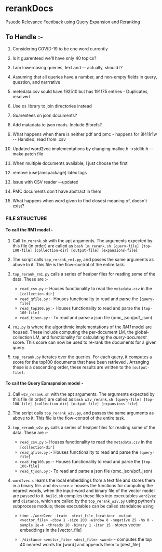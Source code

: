 # rerankDocs
Psuedo Relevance Feedback using Query Expansion and Reranking

## To Handle :- 

1. Considering COVID-19 to be one word currently
2. Is it guarenteed we'll have only 40 topics?
3. I am lowercasing queries, text and  -- actually, should I?

4. Assuming that all queries have a number, and non-empty fields in query, question, and narrrative

5. metedata.csv sould have 192510 but has 191175 entries - Duplicates, resolved

6. Use os library to join directories instead

7. Guarentees on json documents?
8. Add matadata to json reads. Include Bibrefs?

9. What happens when there is neither pdf and pmc - happens for 8l411r1w -- Handled, read from .csv

10. Updated word2vec implementations by changing malloc.h ->stdlib.h -- make patch file

11. When multiple documents available, I just choose the first

12. remove \use{amspackage} latex tags

13. Issue with CSV reader --updated

14. PMC documents don't have abstract in them

15. What happens when word given to find closest meaning of, doesn't exist?

### FILE STRUCTURE 

#### To call the RM1 model - 

1. Call `lm_rerank.sh` with the apt arguments. The arguments expected by this file (in order) are called as `bash lm_rerank.sh [query-file] [top-100-file] [collection-dir] [output-file] [expansions-file]`

2. The script calls `top_rerank_rm1.py`, and passes the same arguments as above to it. This file is the flow-control of the entire task.

3. `top_rerank_rm1.py` calls a series of healper files for reading some of the data. These are :- 
    * `read_csv.py` :- Houses functionality to read the `metadata.csv` in the `[collection-dir]`
    * `read_qfile.py` :- Houses functionality to read and parse the `[query-file]`
    * `read_top100.py` :- Houses functionality to read and parse the `[top-100-file]`
    * `read_tjson.py` :- To read and parse a json file (pmc\_json/pdf\_json)

4. `rm1.py` is where the algorithmic implementations of the *RM1* model are housed. These include computing the per-document LM, the global-collection LM, and functionality for calculating the _query-document_ score. This score can now be used to re-rank the documents for a given query.

5. `top_rerank.py` iterates over the queries. For each query, it computes a score for the top100 documents that have been retrieved . Arranging these is a descending order, these results are written to the `[output-file]`.
  
#### To call the Query Exmapnsion model - 

1. Call `w2v_rerank.sh` with the apt arguments. The arguments expected by this file (in order) are called as `bash w2v_rerank.sh [query-file] [top-100-file] [collection-dir] [output-file] [expansions-file]`

2. The script calls `top_rerank_w2v.py`, and passes the same arguments as above to it. This file is the flow-control of the entire task.

3. `top_rerank_w2v.py` calls a series of healper files for reading some of the data. These are :- 
    * `read_csv.py` :- Houses functionality to read the `metadata.csv` in the `[collection-dir]`
    * `read_qfile.py` :- Houses functionality to read and parse the `[query-file]`
    * `read_top100.py` :- Houses functionality to read and parse the `[top-100-file]`
    * `read_tjson.py` :- To read and parse a json file (pmc\_json/pdf\_json)

4. `word2vec.c` learns the local embeddings from a text file and stores them in a binary file. and `distance.c` houses the functions for computing the nearest words, when the input-word and binary file of the vector model are passed to it. `build.sh` compiles these files into executables `word2vec` and `distance`, which are called by the `top_rerank_w2v.py` using python's subprocess module; these executables can be called standalone using 
    * `time ./word2vec -train  <text_file_location> -output <vector_file> -cbow 1 -size 200 -window 8 -negative 25 -hs 0 -sample 1e-4 -threads 20 -binary 1 -iter 15` - stores vector embeddings in the [vector\_file]

    * `./distance <vector_file> <dest_file> <word>` - computes the top 40 nearest words for [word] and appends them to [dest\_file]
